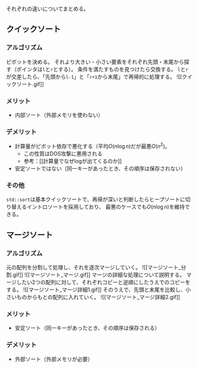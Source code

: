 それぞれの違いについてまとめる。
## クイックソート
### アルゴリズム
ピボットを決める。
それより大きい・小さい要素をそれぞれ先頭・末尾から探す（ポインタは`l`と`r`とする）。
条件を満たすものを見つけたら交換する。
`l`と`r`が交差したら、「先頭から`l-1`」と「`r+1`から末尾」で再帰的に処理する。
![[クイックソート.gif]]
### メリット
- 内部ソート（外部メモリを使わない）
### デメリット
- 計算量がピボット依存で悪化する（平均$O(n \log n)$だが最悪$O(n^2)$。
  - この性質はDOS攻撃に悪用される
  - 参考：[[計算量でなぜlogが出てくるのか]]
- 安定ソートではない（同一キーがあったとき、その順序は保存されない）
### その他
`std::sort`は基本クイックソートで、再帰が深いと判断したらヒープソートに切り替えるイントロソートを採用しており、
最悪のケースでも$O(n \log n)$を維持できる。

## マージソート
### アルゴリズム
元の配列を分割して処理し、それを逐次マージしていく。
![[マージソート_分割.gif]]
![[マージソート_マージ.gif]]
マージの詳細な処理について説明する。
マージしたい2つの配列に対して、それぞれコピーと逆順にしたうえでのコピーをする。
![[マージソート_マージ詳細1.gif]]
そのうえで、先頭と末尾を比較し、小さいものからもとの配列に入れていく。
![[マージソート_マージ詳細2.gif]]
### メリット
- 安定ソート（同一キーがあったとき、その順序は保存される）
### デメリット
- 外部ソート（外部メモリが必要）
